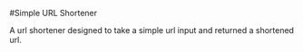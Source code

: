#Simple URL Shortener

A url shortener designed to take a simple url input and returned a shortened url.